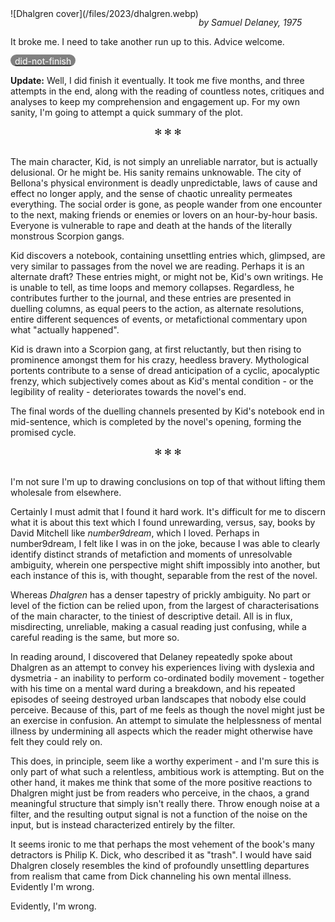<!--
.. title: Dhalgren
.. slug: dhalgren
.. date: 2023-09-01 13:23:19 UTC-05:00
.. tags: media,book,novel,fiction,science-fiction
-->

<span style="float: left">
![Dhalgren cover](/files/2023/dhalgren.webp)
</span>

*by Samuel Delaney, 1975*

It broke me. I need to take another run up to this. Advice welcome.

[<span style="background:grey; color:white; border-radius: 1em; padding-left: 0.5em; padding-right: 0.5em; padding-top: 2px;">did-not-finish</span>](http://localhost:8000/categories/did-not-finish/)

**Update:** Well, I did finish it eventually. It took me five months, and three
attempts in the end, along with the reading of countless notes, critiques and
analyses to keep my comprehension and engagement up. For my own sanity, I'm
going to attempt a quick summary of the plot.

<center>✻  ✻  ✻</center><br />

The main character, Kid, is not simply an unreliable narrator, but is actually
delusional. Or he might be. His sanity remains unknowable. The city of Bellona's
physical environment is deadly unpredictable, laws of cause and effect no longer
apply, and the sense of chaotic unreality permeates everything. The social order
is gone, as people wander from one encounter to the next, making friends or
enemies or lovers on an hour-by-hour basis. Everyone is vulnerable to rape and
death at the hands of the literally monstrous Scorpion gangs.

Kid discovers a notebook, containing unsettling entries which, glimpsed,
are very similar to passages from the novel we are reading. Perhaps it is
an alternate draft? These entries might, or might not be, Kid's own writings.
He is unable to tell, as time loops and memory collapses. Regardless, he
contributes further to the journal, and these entries are presented in duelling
columns, as equal peers to the action, as alternate resolutions, entire
different sequences of events, or metafictional commentary upon what "actually
happened".

Kid is drawn into a Scorpion gang, at first reluctantly, but then rising to
prominence amongst them for his crazy, heedless bravery. Mythological portents
contribute to a sense of dread anticipation of a cyclic, apocalyptic frenzy,
which subjectively comes about as Kid's mental condition - or the legibility
of reality - deteriorates towards the novel's end.

The final words of the duelling channels presented by Kid's notebook end in
mid-sentence, which is completed by the novel's opening, forming the promised
cycle.

<center>✻  ✻  ✻</center><br />

I'm not sure I'm up to drawing conclusions on top of that without lifting them
wholesale from elsewhere.

Certainly I must admit that I found it hard work. It's difficult for me to
discern what it is about this text which I found unrewarding, versus, say, books
by David Mitchell like *number9dream*, which I loved. Perhaps in number9dream,
I felt like I was in on the joke, because I was able to clearly identify
distinct strands of metafiction and moments of unresolvable ambiguity, wherein
one perspective might shift impossibly into another, but each instance of this
is, with thought, separable from the rest of the novel.

Whereas *Dhalgren* has a denser tapestry of prickly ambiguity. No part or level
of the fiction can be relied upon, from the largest of characterisations of the
main character, to the tiniest of descriptive detail. All is in flux,
misdirecting, unreliable, making a casual reading just confusing, while a
careful reading is the same, but more so.

In reading around, I discovered that Delaney repeatedly spoke about Dhalgren as
an attempt to convey his experiences living with dyslexia and dysmetria - an
inability to perform co-ordinated bodily movement - together with his time on a
mental ward during a breakdown, and his repeated episodes of seeing destroyed
urban landscapes that nobody else could perceive. Because of this, part of me
feels as though the novel might just be an exercise in confusion. An attempt to
simulate the helplessness of mental illness by undermining all aspects which the
reader might otherwise have felt they could rely on.

This does, in principle, seem like a worthy experiment - and I'm sure this is
only part of what such a relentless, ambitious work is attempting. But on the
other hand, it makes me think that some of the more positive reactions to
Dhalgren might just be from readers who perceive, in the chaos, a grand
meaningful structure that simply isn't really there. Throw enough noise at a
filter, and the resulting output signal is not a function of the noise on the
input, but is instead characterized entirely by the filter.

It seems ironic to me that perhaps the most vehement of the book's many
detractors is Philip K. Dick, who described it as "trash". I would have
said Dhalgren closely resembles the kind of profoundly unsettling departures
from realism that came from Dick channeling his own mental illness. Evidently
I'm wrong.

Evidently, I'm wrong.

<br style="clear: left" />

